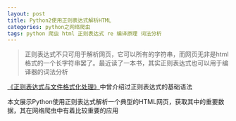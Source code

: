 ```yaml
---
layout: post
title: Python2使用正则表达式解析HTML
categories: python之网络爬虫
tags: python 爬虫 html 正则表达式 re 编译原理 词法分析
---
```


>正则表达式不只可用于解析网页，它可以所有的字符串，而网页无非是html格式的一个长字符串罢了。最近读了一本书，其实正则表达式也可以用于编译器的词法分析

[《正则表达式与文件格式化处理》](http://www.xumenger.com/regex-20160904/)中曾介绍过正则表达式的基础语法

本文展示Python使用正则表达式解析一个典型的HTML网页，获取其中的重要数据，其在网络爬虫中有着比较重要的应用

